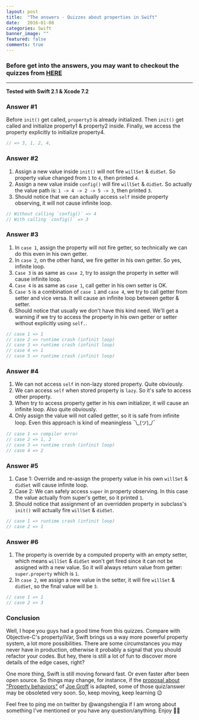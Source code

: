 ```yaml
---
layout: post
title:  "The answers - Quizzes about properties in Swift"
date:   2016-01-08
categories: Swift
banner_image: ""
featured: false
comments: true
---
```



### Before get into the answers, you may want to checkout the quizzes from [HERE](http://www.allblue.me/swift/2016/01/08/quiz-about-properties-in-swift)

<!--more-->

*****

**Tested with Swift 2.1 & Xcode 7.2**

### Answer #1

Before `init()` get called, `property3` is already initialized. Then `init()` get called and initialize property1 & property2 inside. Finally, we access the property explicitly to initialize property4.

```swift
// => 3, 1, 2, 4,
```

### Answer #2
1. Assign a new value inside `init()` will not fire `willSet` & `didSet`. So property value changed from `1` to `4`, then printed `4`.
2. Assign a new value inside `config()` will fire `willSet` & `didSet`. So actually the value path is: `1 -> 4 -> 2 -> 5 -> 3`, then printed `3`.
3. Should notice that we can actually access `self` inside property observing, it will not cause infinite loop.

```swift
// Without calling `config()` => 4
// With calling `config()` => 3
```

### Answer #3

1. In `case 1`, assign the property will not fire getter, so technically we can do this even in his own getter.
2. In `case 2`, on the other hand, we fire getter in his own getter. So yes, infinite loop.
3. `Case 3` is as same as `case 2`, try to assign the property in setter will cause infinite loop.
4. `Case 4` is as same as `case 1`, call getter in his own setter is OK.
5. `Case 5` is a combination of `case 1` and `case 4`, we try to call getter from setter and vice versa. It will cause an infinite loop between getter & setter.
6. Should notice that usually we don't have this kind need. We'll get a warning if we try to access the property in his own getter or setter without explicitly using `self.`.

```swift
// case 1 => 1
// case 2 => runtime crash (infinit loop)
// case 3 => runtime crash (infinit loop)
// case 4 => 1
// case 5 => runtime crash (infinit loop)
```

### Answer #4

1. We can not access `self` in non-lazy stored property. Quite obviously.
2. We can access `self` when stored property is `lazy`. So it's safe to access other property.
3. When try to access property getter in his own initializer, it will cause an infinite loop. Also quite obviously.
4. Only assign the value will not called getter, so it is safe from infinite loop. Even this approach is kind of meaningless ¯\\\_(ツ)\_/¯

```swift
// case 1 => compiler error
// case 2 => 1, 2
// case 3 => runtime crash (infinit loop)
// case 4 => 2
```

### Answer #5

1. Case 1: Override and re-assign the property value in his own `willSet` & `didSet` will cause infinite loop.
2. Case 2: We can safely access `super` in property observing. In this case the value actually from super's getter, so it printed `1`.
3. Should notice that assignment of an overridden property in subclass's `init()` will actually fire `willSet` & `didSet`.

```swift
// case 1 => runtime crash (infinit loop)
// case 2 => 1
```

### Answer #6

1. The property is override by a computed property with an empty setter, which means `willSet` & `didSet` won't get fired since it can not be assigned with a new value. So it will always return value from getter: `super.property` which is `1`.
2. In `case 2`, we assign a new value in the setter, it will fire `willSet` & `didSet`, so the final value will be `3`.

```swift
// case 1 => 1
// case 2 => 3
```

### Conclusion

Well, I hope you guys had a good time from this quizzes. Compare with Objective-C's property/iVar, Swift brings us a way more powerful property system, a lot more possibilities. There are some circumstances you may never have in production, otherwise it probably a signal that you should refactor your codes. But hey, there is still a lot of fun to discover more details of the edge cases, right?

One more thing, Swift is still moving forward fast. Or even faster after been open source. So things may change, for instance, if the [proposal about "Property behaviors"](https://gist.github.com/jckarter/f3d392cf183c6b2b2ac3) of [Joe Groff](https://twitter.com/jckarter) is adapted, some of those quiz/answer may be obsoleted very soon. So, keep moving, keep learning 😉

Feel free to ping me on twitter by @wangshengjia if I am wrong about something I've mentioned or you have any question/anything.
Enjoy 🎉🍻

